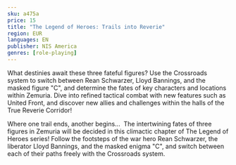 ```yaml
---
sku: a475a
price: 15
title: "The Legend of Heroes: Trails into Reverie"
region: EUR
languages: EN
publisher: NIS America
genres: [role-playing]
---
```

 What destinies await these three fateful figures? Use the Crossroads system to switch between Rean Schwarzer, Lloyd Bannings, and the masked figure &quot;C&quot;, and determine the fates of key characters and locations within Zemuria. Dive into refined tactical combat with new features such as United Front, and discover new allies and challenges within the halls of the True Reverie Corridor!

Where one trail ends, another begins...
​
The intertwining fates of three figures in Zemuria will be decided in this climactic chapter of The Legend of Heroes series! Follow the footsteps of the war hero Rean Schwarzer, the liberator Lloyd Bannings, and the masked enigma &quot;C&quot;, and switch between each of their paths freely with the Crossroads system.